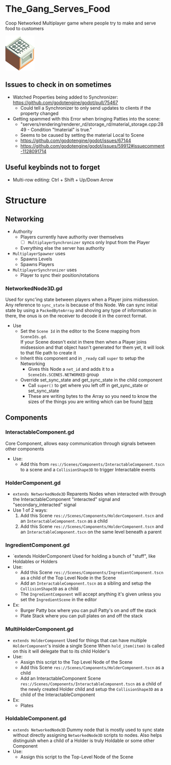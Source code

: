 # The_Gang_Serves_Food
 Coop Networked Multiplayer game where people try to make and serve food to customers

![Stylized Image of a KitchenStove from a 45 degree angle](./kitchenStove_SE.png)

## Issues to check in on sometimes
- Watched Properties being added to Synchronizer: https://github.com/godotengine/godot/pull/75467
	- Could tell a Synchronizer to only send updates to clients if the property changed
- Getting spammed with this Error when bringing Patties into the scene:
	- "servers/rendering/renderer_rd/storage_rd/material_storage.cpp:2849 - Condition "!material" is true."
	- Seems to be caused by setting the material Local to Scene
	- https://github.com/godotengine/godot/issues/67144
	- https://github.com/godotengine/godot/issues/59912#issuecomment-1128091714

## Useful keybinds not to forget
- Multi-row editing: Ctrl + Shift + Up/Down Arrow

# Structure
## Networking
- Authority
	- Players currently have authority over themselves
		- [ ] `MultiplayerSynchronizer` syncs only Input from the Player
	- Everything else the server has authority
- `MultiplayerSpawner` uses
	- Spawns Levels
	- Spawns Players
- `MultiplayerSynchronizer` uses
	- Player to sync their position/rotations

### NetworkedNode3D.gd
Used for sync'ing state between players when a Player joins midsession. Any reference to `sync_state` is because of this Node.
We can sync initial state by using a `PackedByteArray` and shoving any type of information in there, the onus is on the receiver to decode it in the correct format.
- Use
	- Set the `Scene Id` in the editor to the Scene mapping from `SceneIds.gd`. \
		If your Scene doesn't exist in there then when a Player joins midsession and that object hasn't generated for them yet, it will look to that file path to create it
	- Inherit this component and in `_ready` call `super` to setup the Networking
		- Gives this Node a `net_id` and adds it to a `SceneIds.SCENES.NETWORKED` group
	- Override set_sync_state and get_sync_state in the child component
		- Call `super()` to get where you left off in get_sync_state or set_sync_state
		- These are writing bytes to the Array so you need to know the sizes of the things you are writing which can be found [here](https://docs.godotengine.org/en/stable/classes/class_packedbytearray.html)

## Components

### InteractableComponent.gd
Core Component, allows easy communication through signals between other components
- Use:
	- Add this from `res://Scenes/Components/InteractableComponent.tscn` to a scene and a `CollisionShape3D` to trigger Interactable events

### HolderComponent.gd
- `extends NetworkedNode3D`
Reparents Nodes when interacted with through the InteractableComponent "interacted" signal and "secondary_interacted" signal
- Use 1 of 2 ways: 
	 1. Add this Scene `res://Scenes/Components/HolderComponent.tscn` and an `InteractableComponent.tscn` as a child
	 2. Add this Scene `res://Scenes/Components/HolderComponent.tscn` and an `InteractableComponent.tscn` on the same level beneath a parent

### IngredientComponent.gd
- `extends HolderComponent
Used for holding a bunch of "stuff", like Holdables or Holders
- Use:
	- Add this Scene `res://Scenes/Components/IngredientComponent.tscn` as a child of the Top Level Node in the Scene
	- Add an `InteractableComponent.tscn` as a sibling and setup the `CollisionShape3D` as a child
	- The `IngredientComponent` will accept anything it's given unless you set the `IngredientScene` in the editor
- Ex:
	- Burger Patty box where you can pull Patty's on and off the stack
	- Plate Stack where you can pull plates on and off the stack

### MultiHolderComponent.gd
- `extends HolderComponent`
Used for things that can have multiple `HolderComponent`'s inside a single Scene
When `hold_item(item)` is called on this it will delegate that to its child Holder's
- Use:
	- Assign this script to the Top Level Node of the Scene
	- Add this Scene `res://Scenes/Components/HolderComponent.tscn` as a child
	- Add an InteractableComponent Scene `res://Scenes/Components/InteractableComponent.tscn` as a child of the newly created Holder child and setup the `CollisionShape3D` as a child of the InteractableComponent
- Ex:
	- Plates

### HoldableComponent.gd
- `extends NetworkedNode3D`
Dummy node that is mostly used to sync state without directly assigning `NetworkedNode3D` scripts to nodes.
Also helps distinguish when a child of a Holder is truly Holdable or some other Component
- Use:
	- Assign this script to the Top-Level Node of the Scene
